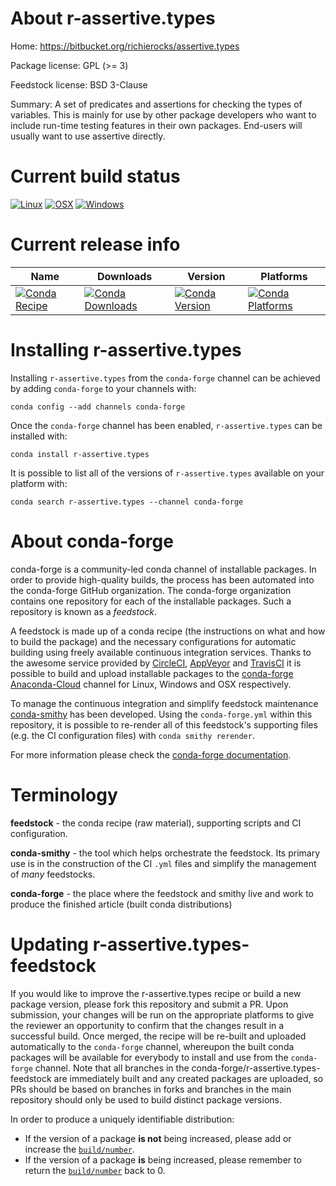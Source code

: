 About r-assertive.types
=======================

Home: https://bitbucket.org/richierocks/assertive.types

Package license: GPL (>= 3)

Feedstock license: BSD 3-Clause

Summary: A set of predicates and assertions for checking the types of variables.  This is mainly for use by other package developers who want to include run-time testing features in their own packages.  End-users will usually want to use assertive directly.



Current build status
====================

[![Linux](https://img.shields.io/circleci/project/github/conda-forge/r-assertive.types-feedstock/master.svg?label=Linux)](https://circleci.com/gh/conda-forge/r-assertive.types-feedstock)
[![OSX](https://img.shields.io/travis/conda-forge/r-assertive.types-feedstock/master.svg?label=macOS)](https://travis-ci.org/conda-forge/r-assertive.types-feedstock)
[![Windows](https://img.shields.io/appveyor/ci/conda-forge/r-assertive.types-feedstock/master.svg?label=Windows)](https://ci.appveyor.com/project/conda-forge/r-assertive-types-feedstock/branch/master)

Current release info
====================

| Name | Downloads | Version | Platforms |
| --- | --- | --- | --- |
| [![Conda Recipe](https://img.shields.io/badge/recipe-r--assertive.types-green.svg)](https://anaconda.org/conda-forge/r-assertive.types) | [![Conda Downloads](https://img.shields.io/conda/dn/conda-forge/r-assertive.types.svg)](https://anaconda.org/conda-forge/r-assertive.types) | [![Conda Version](https://img.shields.io/conda/vn/conda-forge/r-assertive.types.svg)](https://anaconda.org/conda-forge/r-assertive.types) | [![Conda Platforms](https://img.shields.io/conda/pn/conda-forge/r-assertive.types.svg)](https://anaconda.org/conda-forge/r-assertive.types) |

Installing r-assertive.types
============================

Installing `r-assertive.types` from the `conda-forge` channel can be achieved by adding `conda-forge` to your channels with:

```
conda config --add channels conda-forge
```

Once the `conda-forge` channel has been enabled, `r-assertive.types` can be installed with:

```
conda install r-assertive.types
```

It is possible to list all of the versions of `r-assertive.types` available on your platform with:

```
conda search r-assertive.types --channel conda-forge
```


About conda-forge
=================

conda-forge is a community-led conda channel of installable packages.
In order to provide high-quality builds, the process has been automated into the
conda-forge GitHub organization. The conda-forge organization contains one repository
for each of the installable packages. Such a repository is known as a *feedstock*.

A feedstock is made up of a conda recipe (the instructions on what and how to build
the package) and the necessary configurations for automatic building using freely
available continuous integration services. Thanks to the awesome service provided by
[CircleCI](https://circleci.com/), [AppVeyor](http://www.appveyor.com/)
and [TravisCI](https://travis-ci.org/) it is possible to build and upload installable
packages to the [conda-forge](https://anaconda.org/conda-forge)
[Anaconda-Cloud](http://docs.anaconda.org/) channel for Linux, Windows and OSX respectively.

To manage the continuous integration and simplify feedstock maintenance
[conda-smithy](http://github.com/conda-forge/conda-smithy) has been developed.
Using the ``conda-forge.yml`` within this repository, it is possible to re-render all of
this feedstock's supporting files (e.g. the CI configuration files) with ``conda smithy rerender``.

For more information please check the [conda-forge documentation](https://conda-forge.org/docs/).

Terminology
===========

**feedstock** - the conda recipe (raw material), supporting scripts and CI configuration.

**conda-smithy** - the tool which helps orchestrate the feedstock.
                   Its primary use is in the construction of the CI ``.yml`` files
                   and simplify the management of *many* feedstocks.

**conda-forge** - the place where the feedstock and smithy live and work to
                  produce the finished article (built conda distributions)


Updating r-assertive.types-feedstock
====================================

If you would like to improve the r-assertive.types recipe or build a new
package version, please fork this repository and submit a PR. Upon submission,
your changes will be run on the appropriate platforms to give the reviewer an
opportunity to confirm that the changes result in a successful build. Once
merged, the recipe will be re-built and uploaded automatically to the
`conda-forge` channel, whereupon the built conda packages will be available for
everybody to install and use from the `conda-forge` channel.
Note that all branches in the conda-forge/r-assertive.types-feedstock are
immediately built and any created packages are uploaded, so PRs should be based
on branches in forks and branches in the main repository should only be used to
build distinct package versions.

In order to produce a uniquely identifiable distribution:
 * If the version of a package **is not** being increased, please add or increase
   the [``build/number``](http://conda.pydata.org/docs/building/meta-yaml.html#build-number-and-string).
 * If the version of a package **is** being increased, please remember to return
   the [``build/number``](http://conda.pydata.org/docs/building/meta-yaml.html#build-number-and-string)
   back to 0.